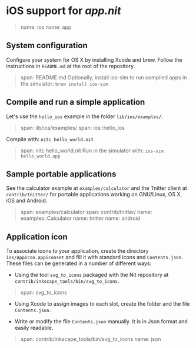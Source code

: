 # iOS support for _app.nit_

> name: ios
> name: app

## System configuration

Configure your system for OS X by installing Xcode and brew.
Follow the instructions in `README.md` at the root of the repository.

> span: README.md
Optionally, install ios-sim to run compiled apps in the simulator: `brew install ios-sim`

## Compile and run a simple application

Let's use the `hello_ios` example in the folder `lib/ios/examples/`.

> span: lib/ios/examples/
> span: ios::hello_ios

Compile with: `nitc hello_world.nit`

> span: nitc hello_world.nit
Run in the simulator with: `ios-sim hello_world.app`

## Sample portable applications

See the calculator example at `examples/calculator` and the Tnitter client at `contrib/tnitter/`
for portable applications working on GNU/Linux, OS X, iOS and Android.

> span: examples/calculator
> span: contrib/tnitter/
> name: examples::Calculator
> name: tnitter
> name: android

## Application icon

To associate icons to your application, create the directory `ios/AppIcon.appiconset` and fill it with standard icons and `Contents.json`.
These files can be generated in a number of different ways:

* Using the tool `svg_to_icons` packaged with the Nit repository at `contrib/inkscape_tools/bin/svg_to_icons`.

> span: svg_to_icons

* Using Xcode to assign images to each slot, create the folder and the file `Contents.json`.

* Write or modify the file `Contents.json` manually.
  It is in Json format and easily readable.

> span: contrib/inkscape_tools/bin/svg_to_icons
> name: json

